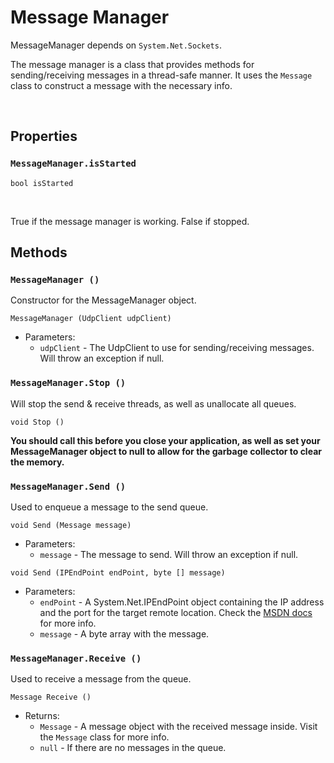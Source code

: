 # Message Manager

MessageManager depends on ```System.Net.Sockets```.

The message manager is a class that provides methods for sending/receiving messages in a thread-safe manner. It uses the ```Message``` class to construct a message with the necessary info.

&nbsp;

## Properties

### ```MessageManager.isStarted```
```bool isStarted```

&nbsp;

True if the message manager is working. False if stopped.

## Methods

### ```MessageManager ()```
Constructor for the MessageManager object.

```MessageManager (UdpClient udpClient)```

- Parameters:
	- ```udpClient``` - The UdpClient to use for sending/receiving messages. Will throw an exception if null.

### ```MessageManager.Stop ()```
Will stop the send & receive threads, as well as unallocate all queues.

```void Stop ()```

**You should call this before you close your application, as well as set your MessageManager object to null to allow for the garbage collector to clear the memory.**

### ```MessageManager.Send ()```
Used to enqueue a message to the send queue.

```void Send (Message message)```

- Parameters:
	- ```message``` - The message to send. Will throw an exception if null.

```void Send (IPEndPoint endPoint, byte [] message)```

- Parameters:
	- ```endPoint``` - A System.Net.IPEndPoint object containing the IP address and the port for the target remote location. Check the [MSDN docs](https://docs.microsoft.com/en-us/dotnet/api/system.net.ipendpoint) for more info.
	- ```message``` - A byte array with the message.


### ```MessageManager.Receive ()```
Used to receive a message from the queue.

```Message Receive ()```


- Returns:
	- ```Message``` - A message object with the received message inside. Visit the ```Message``` class for more info.
	- ```null``` - If there are no messages in the queue.
